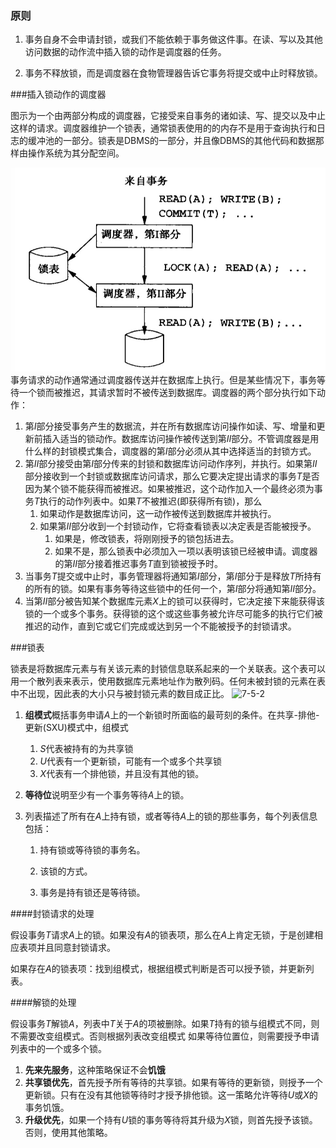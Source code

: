 ### 原则

1. 事务自身不会申请封锁，或我们不能依赖于事务做这件事。在读、写以及其他访问数据的动作流中插入锁的动作是调度器的任务。

2. 事务不释放锁，而是调度器在食物管理器告诉它事务将提交或中止时释放锁。

###插入锁动作的调度器

图示为一个由两部分构成的调度器，它接受来自事务的诸如读、写、提交以及中止这样的请求。调度器维护一个锁表，通常锁表使用的的内存不是用于查询执行和日志的缓冲池的一部分。锁表是DBMS的一部分，并且像DBMS的其他代码和数据那样由操作系统为其分配空间。

![7-5](./7-5.jpeg)
事务请求的动作通常通过调度器传送并在数据库上执行。但是某些情况下，事务等待一个锁而被推迟，其请求暂时不被传送到数据库。调度器的两个部分执行如下动作：
1. 第$I$部分接受事务产生的数据流，并在所有数据库访问操作如读、写、增量和更新前插入适当的锁动作。数据库访问操作被传送到第$II$部分。不管调度器是用什么样的封锁模式集合，调度器的第$I$部分必须从其中选择适当的封锁方式。
2. 第$II$部分接受由第$I$部分传来的封锁和数据库访问动作序列，并执行。如果第$II$部分接收到一个封锁或数据库访问请求，那么它要决定提出请求的事务$T$是否因为某个锁不能获得而被推迟。如果被推迟，这个动作加入一个最终必须为事务$T$执行的动作列表中。如果$T$不被推迟(即获得所有锁)，那么
   1. 如果动作是数据库访问，这一动作被传送到数据库并被执行。
   2. 如果第$II$部分收到一个封锁动作，它将查看锁表以决定表是否能被授予。
      1. 如果是，修改锁表，将刚刚授予的锁包括进去。
      2. 如果不是，那么锁表中必须加入一项以表明该锁已经被申请。调度器的第$II$部分接着推迟事务$T$直到锁被授予时。
3. 当事务$T$提交或中止时，事务管理器将通知第$I$部分，第$I$部分于是释放$T$所持有的所有的锁。如果有事务等待这些锁中的任何一个，第$I$部分将通知第$II$部分。
4. 当第$II$部分被告知某个数据库元素$X$上的锁可以获得时，它决定接下来能获得该锁的一个或多个事务。获得锁的这个或这些事务被允许尽可能多的执行它们被推迟的动作，直到它或它们完成或达到另一个不能被授予的封锁请求。

###锁表

锁表是将数据库元素与有关该元素的封锁信息联系起来的一个关联表。这个表可以用一个散列表来表示，使用数据库元素地址作为散列码。任何未被封锁的元素在表中不出现，因此表的大小只与被封锁元素的数目成正比。
![7-5-2](/Users/didi/z/keeplearning/7-5-2.jpg)
1. **组模式**概括事务申请$A$上的一个新锁时所面临的最苛刻的条件。在共享-排他-更新(SXU)模式中，组模式
   1. $S$代表被持有的为共享锁
   2. $U$代表有一个更新锁，可能有一个或多个共享锁
   3. $X$代表有一个排他锁，并且没有其他的锁。

2. **等待位**说明至少有一个事务等待$A$上的锁。

3. 列表描述了所有在$A$上持有锁，或者等待$A$上的锁的那些事务，每个列表信息包括：

   1. 持有锁或等待锁的事务名。

   2. 该锁的方式。

   3. 事务是持有锁还是等待锁。

####封锁请求的处理

假设事务$T$请求$A$上的锁。如果没有$A$的锁表项，那么在$A$上肯定无锁，于是创建相应表项并且同意封锁请求。

如果存在$A$的锁表项：找到组模式，根据组模式判断是否可以授予锁，并更新列表。

####解锁的处理

假设事务$T$解锁$A$，列表中$T$关于$A$的项被删除。如果$T$持有的锁与组模式不同，则不需要改变组模式。否则根据列表改变组模式
如果等待位置位，则需要授予申请列表中的一个或多个锁。
1. **先来先服务**，这种策略保证不会**饥饿**
2. **共享锁优先**，首先授予所有等待的共享锁。如果有等待的更新锁，则授予一个更新锁。只有在没有其他锁等待时才授予排他锁。这一策略允许等待$U$或$X$的事务饥饿。
3. **升级优先**，如果一个持有$U$锁的事务等待将其升级为$X$锁，则首先授予该锁。否则，使用其他策略。